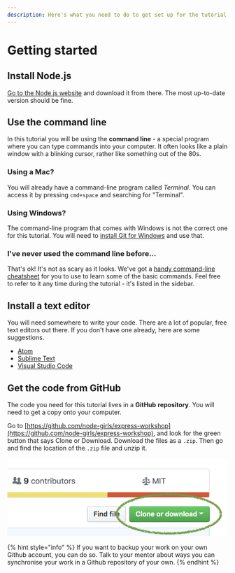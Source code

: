 ```yaml
---
description: Here's what you need to do to get set up for the tutorial.
---
```


# Getting started

## Install Node.js

[Go to the Node.js website](https://nodejs.org/en/) and download it from there.  The most up-to-date version should be fine.

## Use the command line

In this tutorial you will be using the **command line** - a special program where you can type commands into your computer. It often looks like a plain window with a blinking cursor, rather like something out of the 80s.

### Using a Mac?

You will already have a command-line program called _Terminal_. You can access it by pressing `cmd+space` and searching for "Terminal".

### Using Windows?

The command-line program that comes with Windows is not the correct one for this tutorial. You will need to [install Git for Windows](https://gitforwindows.org/) and use that.

### I've never used the command line before...

That's ok! It's not as scary as it looks. We've got a [handy command-line cheatsheet](../command-line-cheatsheet.md) for you to use to learn some of the basic commands. Feel free to refer to it any time during the tutorial - it's listed in the sidebar.

## Install a text editor

You will need somewhere to write your code.  There are a lot of popular, free text editors out there.  If you don't have one already, here are some suggestions.

* [Atom](https://atom.io/)
* [Sublime Text](https://www.sublimetext.com/)
* [Visual Studio Code](https://code.visualstudio.com/)

## Get the code from GitHub

The code you need for this tutorial lives in a **GitHub** **repository**. You will need to get a copy onto your computer. 

Go to [https://github.com/node-girls/express-workshop](https://github.com/node-girls/express-workshop), and look for the green button that says Clone or Download.  Download the files as a `.zip`. Then go and find the location of the `.zip` file and unzip it.

![](../../.gitbook/assets/image%20%286%29.png)



{% hint style="info" %}
If you want to backup your work on your own Github account, you can do so. Talk to your mentor about ways you can synchronise your work in a Github repository of your own.
{% endhint %}



